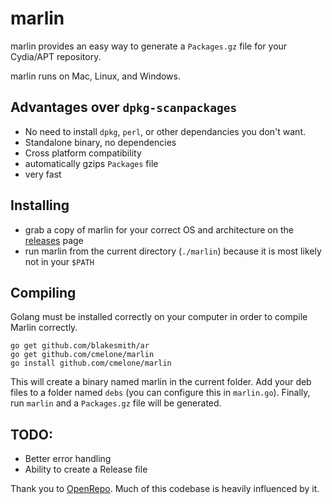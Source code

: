 # marlin
marlin provides an easy way to generate a `Packages.gz` file for your Cydia/APT repository.

marlin runs on Mac, Linux, and Windows.

## Advantages over `dpkg-scanpackages`
- No need to install `dpkg`, `perl`, or other dependancies you don't want.
- Standalone binary, no dependencies
- Cross platform compatibility
- automatically gzips `Packages` file
- very fast

## Installing
- grab a copy of marlin for your correct OS and architecture on the [releases](//github.com/cmelone/marlin/releases) page
- run marlin from the current directory (`./marlin`) because it is most likely not in your `$PATH`

## Compiling
Golang must be installed correctly on your computer in order to compile Marlin correctly.

    go get github.com/blakesmith/ar
    go get github.com/cmelone/marlin
    go install github.com/cmelone/marlin

This will create a binary named marlin in the current folder. Add your deb files to a folder named `debs` (you can configure this in `marlin.go`). Finally, run `marlin` and a `Packages.gz` file will be generated.

## TODO:
- Better error handling
- Ability to create a Release file

Thank you to [OpenRepo](//github.com/eswick/openrepo). Much of this codebase is heavily influenced by it.
